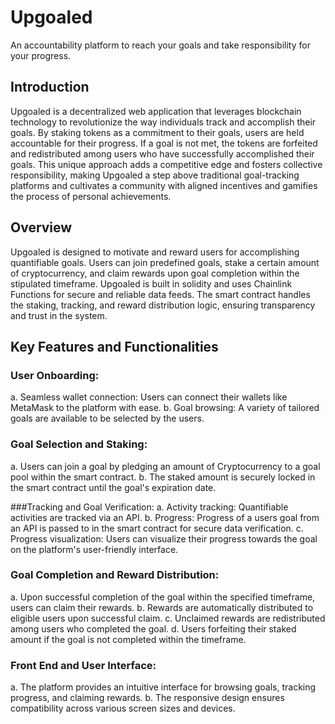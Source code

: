 # Upgoaled 
An accountability platform to reach your goals and take responsibility for your progress.

## Introduction
Upgoaled is a decentralized web application that leverages blockchain technology to revolutionize the way individuals track and accomplish their goals. By staking tokens as a commitment to their goals, users are held accountable for their progress. If a goal is not met, the tokens are forfeited and redistributed among users who have successfully accomplished their goals. This unique approach adds a competitive edge and fosters collective responsibility, making Upgoaled a step above traditional goal-tracking platforms and cultivates a community with aligned incentives and gamifies the process of personal achievements.

## Overview
Upgoaled is designed to motivate and reward users for accomplishing quantifiable goals. Users can join predefined goals, stake a certain amount of cryptocurrency, and claim rewards upon goal completion within the stipulated timeframe.
Upgoaled is built in solidity and uses Chainlink Functions for secure and reliable data feeds. The smart contract handles the staking, tracking, and reward distribution logic, ensuring transparency and trust in the system.

## Key Features and Functionalities
### User Onboarding:
a. Seamless wallet connection: Users can connect their wallets like MetaMask to the platform with ease.
b. Goal browsing: A variety of tailored goals are available to be selected by the users.

### Goal Selection and Staking:
a. Users can join a goal by pledging an amount of Cryptocurrency to a goal pool within the smart contract.
b. The staked amount is securely locked in the smart contract until the goal's expiration date.

###Tracking and Goal Verification:
a. Activity tracking: Quantifiable activities are tracked via an API.
b. Progress: Progress of a users goal from an API is passed to in the smart contract for secure data verification.
c. Progress visualization: Users can visualize their progress towards the goal on the platform's user-friendly interface.

### Goal Completion and Reward Distribution:
a. Upon successful completion of the goal within the specified timeframe, users can claim their rewards.
b. Rewards are automatically distributed to eligible users upon successful claim.
c. Unclaimed rewards are redistributed among users who completed the goal.
d. Users forfeiting their staked amount if the goal is not completed within the timeframe.

### Front End and User Interface:
a. The platform provides an intuitive interface for browsing goals, tracking progress, and claiming rewards.
b. The responsive design ensures compatibility across various screen sizes and devices.